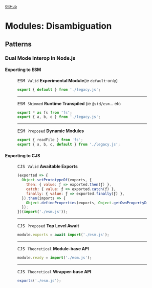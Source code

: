﻿<small float-right>
<a href="https://github.com/SMotaal/experimental/blob/master/modules/disambiguation/Notes.md" target="_blank">GitHub</a>
</small>

# Modules: Disambiguation

## Patterns

### Dual Mode Interop in Node.js

#### Exporting to ESM

<figure>

<figcaption><kbd>ESM <code>Valid</code></kbd> <b>Experimental Module</b>(ie <code>default</code>-only)</figcaption>

```js
export { default } from './legacy.js';
```

---

<figcaption><kbd>ESM <code>Shimmed</code></kbd> <b>Runtime Transpiled</b> (ie <code>@std/esm</code>… etc</figcaption>

```js
export * as fs from 'fs';
export { a, b, c } from './legacy.js';
```

---

<figcaption><figcaption><kbd>ESM <code>Proposed</code></kbd> <b>Dynamic Modules</b></figcaption>

```js
export { readFile } from 'fs';
export { a, b, c, default } from './legacy.js';
```

</figure>

#### Exporting to CJS

<figure>

<figcaption><kbd>CJS <code>Valid</code></kbd> <b>Awaitable Exports</b></figcaption>

```js
(exported => {
  Object.setPrototypeOf(exports, {
    then: { value: ƒ => exported.then(ƒ) },
    catch: { value: ƒ => exported.catch(ƒ) },
    finally: { value: ƒ => exported.finally(ƒ) },
  }).then(imports => {
    Object.defineProperties(exports, Object.getOwnPropertyDescriptors(imports));
  });
})(import('./esm.js'));
```

---

<figcaption><kbd>CJS <code>Proposed</code></kbd> <b>Top Level Await</b></figcaption>

```js
module.exports = await import('./esm.js');
```

---

<figcaption><kbd>CJS <code>Theoretical</code></kbd> <b>Module-base API</b></figcaption>

```js
module.ready = import('./esm.js');
```

---

<figcaption><kbd>CJS <code>Theoretical</code></kbd> <b>Wrapper-base API</b></figcaption>

```js
exports('./esm.js');
```

</figure>

<!-- <style src="/markup/markup-hover.css"></style> -->
<style src="/markout/markup.css"></style>
